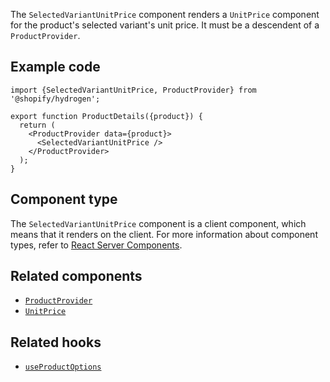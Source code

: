 <!-- This file is generated from source code in the Shopify/hydrogen repo. Edit the files in /packages/hydrogen/src/components/SelectedVariantUnitPrice and run 'yarn generate-docs' at the root of this repo. For more information, refer to https://github.com/Shopify/shopify-dev/blob/main/content/internal/operations/hydrogen-reference-docs.md. -->

The `SelectedVariantUnitPrice` component renders a `UnitPrice` component for the product's selected variant's unit price.
It must be a descendent of a `ProductProvider`.

## Example code

```tsx
import {SelectedVariantUnitPrice, ProductProvider} from '@shopify/hydrogen';

export function ProductDetails({product}) {
  return (
    <ProductProvider data={product}>
      <SelectedVariantUnitPrice />
    </ProductProvider>
  );
}
```

## Component type

The `SelectedVariantUnitPrice` component is a client component, which means that it renders on the client. For more information about component types, refer to [React Server Components](/custom-storefronts/hydrogen/framework/react-server-components).

## Related components

- [`ProductProvider`](/api/hydrogen/components/product-variant/productprovider)
- [`UnitPrice`](/api/hydrogen/components/primitive/unitprice)

## Related hooks

- [`useProductOptions`](/api/hydrogen/hooks/product-variant/useproductoptions)
